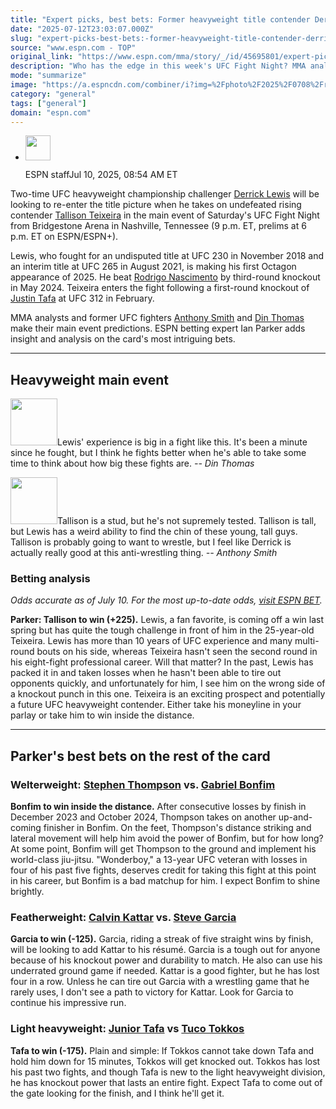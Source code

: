 ```yaml
---
title: "Expert picks, best bets: Former heavyweight title contender Derrick Lewis is back"
date: "2025-07-12T23:03:07.000Z"
slug: "expert-picks-best-bets:-former-heavyweight-title-contender-derrick-lewis-is-back"
source: "www.espn.com - TOP"
original_link: "https://www.espn.com/mma/story/_/id/45695801/expert-picks-best-bets-lewis-vs-teixeira"
description: "Who has the edge in this week's UFC Fight Night? MMA analysts and former UFC fighters Anthony Smith and Din Thomas make their picks."
mode: "summarize"
image: "https://a.espncdn.com/combiner/i?img=%2Fphoto%2F2025%2F0708%2Fr1516440_1296x729_16%2D9.jpg"
category: "general"
tags: ["general"]
domain: "espn.com"
---
```

<div id="readability-page-1" class="page"><div><div><ul><li><p><img src="https://a.espncdn.com/combiner/i?img=/i/columnists/espn_generic_m.jpg&amp;h=80&amp;w=80&amp;scale=crop" alt="" width="40" height="40"></p><p>ESPN staff<span>Jul 10, 2025, 08:54 AM ET</span></p></li></ul></div><p>Two-time UFC heavyweight championship challenger <a data-player-guid="f639ae5d-304a-3340-5264-33d222a2b80b" href="https://www.espn.com/mma/fighter/_/id/2560713/derrick-lewis">Derrick Lewis</a> will be looking to re-enter the title picture when he takes on undefeated rising contender <a data-player-guid="501ca0ba-a5c5-32cb-97ea-4cb76b1f2fec" href="http://www.espn.com/mma/fighter/_/id/5212856/tallison-teixeira">Tallison Teixeira</a> in the main event of Saturday's UFC Fight Night from Bridgestone Arena in Nashville, Tennessee (9 p.m. ET, prelims at 6 p.m. ET on ESPN/ESPN+).</p><p>Lewis, who fought for an undisputed title at UFC 230 in November 2018 and an interim title at UFC 265 in August 2021, is making his first Octagon appearance of 2025. He beat <a data-player-guid="f7d65549-cd46-3e5c-1537-f6b93c5d29f2" href="http://www.espn.com/mma/fighter/_/id/4426192/rodrigo-nascimento">Rodrigo Nascimento</a> by third-round knockout in May 2024. Teixeira enters the fight following a first-round knockout of <a data-player-guid="e744ba96-f736-3397-7bdb-f359b1927265" href="http://www.espn.com/mma/fighter/_/id/4566145/justin-tafa">Justin Tafa</a> at UFC 312 in February.</p><p>MMA analysts and former UFC fighters <a data-player-guid="fb15a9c0-01e4-8a33-4466-5a46de3611ba" href="http://www.espn.com/mma/fighter/_/id/2512976/anthony-smith">Anthony Smith</a> and <a data-player-guid="8b6d136f-7e7b-06d9-8795-44d445a33d20" href="http://www.espn.com/mma/fighter/_/id/2335704/din-thomas">Din Thomas</a> make their main event predictions. ESPN betting expert Ian Parker adds insight and analysis on the card's most intriguing bets.</p><hr><h2>Heavyweight main event</h2><p><img br="" height="75px" src="https://a.espncdn.com/photo/2025/0604/espn_din-thomas_.jpg">Lewis' experience is big in a fight like this. It's been a minute since he fought, but I think he fights better when he's able to take some time to think about how big these fights are. <i>-- Din Thomas</i></p><p><img br="" height="75px" src="https://a.espncdn.com/photo/2025/0604/espn_anthony-smith_.jpg">Tallison is a stud, but he's not supremely tested. Tallison is tall, but Lewis has a weird ability to find the chin of these young, tall guys. Tallison is probably going to want to wrestle, but I feel like Derrick is actually really good at this anti-wrestling thing. <i>-- Anthony Smith</i></p><h3>Betting analysis</h3><p><i>Odds accurate as of July 10. For the most up-to-date odds, <a href="https://espnbet.app.link/FLasedQ1RUb">visit ESPN BET</a>.</i></p><p><b>Parker: Tallison to win (+225).</b> Lewis, a fan favorite, is coming off a win last spring but has quite the tough challenge in front of him in the 25-year-old Teixeira. Lewis has more than 10 years of UFC experience and many multi-round bouts on his side, whereas Teixeira hasn't seen the second round in his eight-fight professional career. Will that matter? In the past, Lewis has packed it in and taken losses when he hasn't been able to tire out opponents quickly, and unfortunately for him, I see him on the wrong side of a knockout punch in this one. Teixeira is an exciting prospect and potentially a future UFC heavyweight contender. Either take his moneyline in your parlay or take him to win inside the distance.</p><hr><h2>Parker's best bets on the rest of the card</h2><h3>Welterweight: <a data-player-guid="e09357d0-cd89-0616-198c-8af27ab0b51c" href="http://www.espn.com/mma/fighter/_/id/2615077/stephen-thompson">Stephen Thompson</a> vs. <a data-player-guid="bc4dd947-2a45-3822-9754-5efa198d716c" href="http://www.espn.com/mma/fighter/_/id/4921516/gabriel-bonfim">Gabriel Bonfim</a></h3><p><b>Bonfim to win inside the distance.</b> After consecutive losses by finish in December 2023 and October 2024, Thompson takes on another up-and-coming finisher in Bonfim. On the feet, Thompson's distance striking and lateral movement will help him avoid the power of Bonfim, but for how long? At some point, Bonfim will get Thompson to the ground and implement his world-class jiu-jitsu. "Wonderboy," a 13-year UFC veteran with losses in four of his past five fights, deserves credit for taking this fight at this point in his career, but Bonfim is a bad matchup for him. I expect Bonfim to shine brightly.</p><h3>Featherweight: <a data-player-guid="99fadd98-2972-1aab-0719-7ddb89ca9309" href="http://www.espn.com/mma/fighter/_/id/3164030/calvin-kattar">Calvin Kattar</a> vs. <a data-player-guid="f09000cb-5b3b-5070-e9df-24150b521222" href="http://www.espn.com/mma/fighter/_/id/3023804/steve-garcia">Steve Garcia</a></h3><p><b>Garcia to win (-125).</b> Garcia, riding a streak of five straight wins by finish, will be looking to add Kattar to his résumé. Garcia is a tough out for anyone because of his knockout power and durability to match. He also can use his underrated ground game if needed. Kattar is a good fighter, but he has lost four in a row. Unless he can tire out Garcia with a wrestling game that he rarely uses, I don't see a path to victory for Kattar. Look for Garcia to continue his impressive run.</p><h3>Light heavyweight: <a data-player-guid="2d40db13-e269-35f1-afb5-bb3b01638b93" href="http://www.espn.com/mma/fighter/_/id/5122234/junior-tafa">Junior Tafa</a> vs <a data-player-guid="0ee66470-4275-327e-80ed-8de348278000" href="http://www.espn.com/mma/fighter/_/id/4410698/tuco-tokkos">Tuco Tokkos</a></h3><p><b>Tafa to win (-175).</b> Plain and simple: If Tokkos cannot take down Tafa and hold him down for 15 minutes, Tokkos will get knocked out. Tokkos has lost his past two fights, and though Tafa is new to the light heavyweight division, he has knockout power that lasts an entire fight. Expect Tafa to come out of the gate looking for the finish, and I think he'll get it.</p>
</div></div>